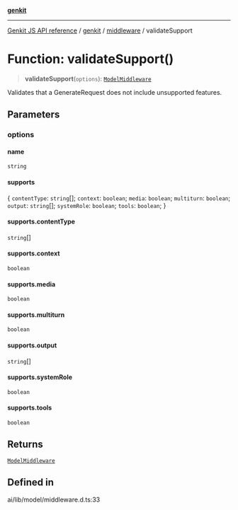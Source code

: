 [**genkit**](../../README.md)

***

[Genkit JS API reference](../../../README.md) / [genkit](../../README.md) / [middleware](../README.md) / validateSupport

# Function: validateSupport()

> **validateSupport**(`options`): [`ModelMiddleware`](../../model/type-aliases/ModelMiddleware.md)

Validates that a GenerateRequest does not include unsupported features.

## Parameters

### options

#### name

`string`

#### supports

\{ `contentType`: `string`[]; `context`: `boolean`; `media`: `boolean`; `multiturn`: `boolean`; `output`: `string`[]; `systemRole`: `boolean`; `tools`: `boolean`; \}

#### supports.contentType

`string`[]

#### supports.context

`boolean`

#### supports.media

`boolean`

#### supports.multiturn

`boolean`

#### supports.output

`string`[]

#### supports.systemRole

`boolean`

#### supports.tools

`boolean`

## Returns

[`ModelMiddleware`](../../model/type-aliases/ModelMiddleware.md)

## Defined in

ai/lib/model/middleware.d.ts:33
